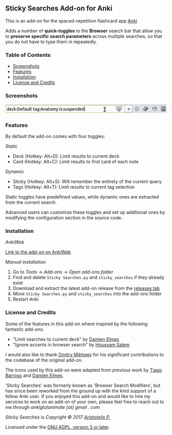 ## Sticky Searches Add-on for Anki

This is an add-on for the spaced-repetition flashcard app [Anki](https://apps.ankiweb.net/)

Adds a number of **quick-toggles** to the **Browser** search bar that allow you to **preserve specific search parameters** across multiple searches, so that you do not have to type them in repeatedly.

### Table of Contents

<!-- MarkdownTOC -->

- [Screenshots](#screenshots)
- [Features](#features)
- [Installation](#installation)
- [License and Credits](#license-and-credits)

<!-- /MarkdownTOC -->

### Screenshots

![](screenshots/screencast.gif)

### Features

By default the add-on comes with four toggles:

*Static*

- Deck (Hotkey: Alt+D): Limit results to current deck 
- Card (Hotkey: Alt+C): Limit results to first card of each note

*Dynamic*

- Sticky (Hotkey: Alt+S): Will remember the entirety of the current query
- Tags (Hotkey: Alt+T): Limit results to current tag selection

Static toggles have predefined values, while dynamic ones are extracted from
the current search.

Advanced users can customize these toggles and set up additional ones by modifying the configuration section in the source code.

### Installation

*AnkiWeb*

[Link to the add-on on AnkiWeb]()

*Manual installation*

1. Go to *Tools* -> *Add-ons* -> *Open add-ons folder*
2. Find and delete `Sticky Searches.py` and `sticky_searches` if they already exist
3. Download and extract the latest add-on release from the [releases tab](https://github.com/Glutanimate/sticky-searches/releases)
4. Move `Sticky Searches.py` and `sticky_searches` into the add-ons folder
5. Restart Anki

### License and Credits

Some of the features in this add-on where inspired by the following fantastic add-ons:

- "Limit searches to current deck" by [Damien Elmes](https://github.com/dae/ankiplugins/blob/master/searchdeck.py)
- "Ignore accents in browser search" by [Houssam Salem](https://github.com/hssm/anki-addons)

I would also like to thank [Dmitry Mikheev](https://github.com/ankitest) for his significant contributions to the codebase of the original add-on.

The icons used by this add-on were adapted from previous work by [Tiago Barroso](https://github.com/tmbb/FrozenFields) and [Damien Elmes](https://github.com/dae/anki).

'Sticky Searches' was formerly known as 'Browser Search Modifiers', but has since been reworked from the ground up with the kind support of a fellow Anki user. If you enjoyed this add-on and would like to hire my services to work on an add-on of your own, please feel free to reach out to me through <em>ankiglutanimate [αt] gmail . com</em>

*Sticky Searches* is *Copyright © 2017 [Aristotelis P.](https://glutanimate.com/)*

Licensed under the [GNU AGPL, version 3 or later](https://www.gnu.org/licenses/agpl-3.0.en.html).
